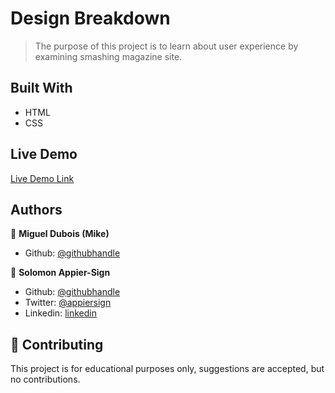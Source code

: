 # Design Breakdown

> The purpose of this project is to learn about user experience by examining smashing magazine site.

## Built With

- HTML
- CSS

## Live Demo

[Live Demo Link](https://raw.githack.com/MiguelDP4/design-breakdown/feature/index.html)


## Authors

👤 **Miguel Dubois (Mike)**

- Github: [@githubhandle](https://github.com/MiguelDP4)

👤 **Solomon Appier-Sign**

- Github: [@githubhandle](https://github.com/appiersign)
- Twitter: [@appiersign](https://twitter.com/appiersign)
- Linkedin: [linkedin](https://www.linkedin.com/in/solomon-appier-sign/)

## 🤝 Contributing

This project is for educational purposes only, suggestions are accepted, but no contributions.